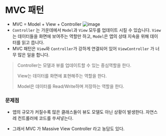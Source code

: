 # MVC 패턴

- MVC = Model + View + Controller
![image](https://user-images.githubusercontent.com/76590302/145926617-513bfa0a-9d31-43c5-ba23-2084018683eb.png)
- `Controller` 는 가운데에서 `Model`과 `View` 모두를 업데이트 시킬 수 있습니다. `View` 는 데이터들을 화면에 보여주는 역할만 하고, `Model`은 앱의 상태 지속을 위해 데이터를 읽고 씁니다.
-  MVC 패턴은 `View`와 `Controller`가 강하게 연결되어 있어 `ViewController` 가 너무 많은 일을 합니다.

>Controller는 모델과 뷰를 업데이트할 수 있는 중심역할을 한다.
>
>View는 데이터를 화면에 표현해주는 역할을 한다.
>
>Model은 데이터를 Read/Write하며 저장하는 역할을 한다.

### 문제점
* 앱의 규모가 커질수록 많은 클래스들이 뷰도 모델도 아닌 상황이 발생한다. 자연스레 컨트롤러에 코드를 쑤셔넣는다.

* 그래서 MVC 가 Massive View Controller 라고 농담도 있다.
